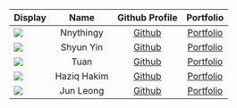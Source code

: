 
| Display                                             |    Name     |             Github Profile             |           Portfolio            |
|-----------------------------------------------------|:-----------:|:--------------------------------------:|:------------------------------:|
| ![](https://via.placeholder.com/100.png?text=Photo) |  Nnythingy  | [Github](https://github.com/Nnythingy) | [Portfolio](team/nnythingy.md) |
| ![](https://via.placeholder.com/100.png?text=Photo) |  Shyun Yin  | [Github](https://github.com/Shyunyin)  |  [Portfolio](team/johndoe.md)  |
| ![](https://via.placeholder.com/100.png?text=Photo) |    Tuan     | [Github](https://github.com/tuan0369)  |  [Portfolio](team/johndoe.md)  |
| ![](https://via.placeholder.com/100.png?text=Photo) | Haziq Hakim |  [Github](https://github.com/LDerpy)   |  [Portfolio](team/lderpy.md)  |
| ![](https://via.placeholder.com/100.png?text=Photo) |  Jun Leong  | [Github](https://github.com/hjunleon)  |  [Portfolio](team/johndoe.md)  |

